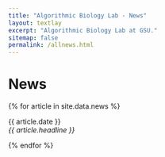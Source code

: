 ```yaml
---
title: "Algorithmic Biology Lab - News"
layout: textlay
excerpt: "Algorithmic Biology Lab at GSU."
sitemap: false
permalink: /allnews.html
---
```


# News

{% for article in site.data.news %}
<p>{{ article.date }} <br>
<em>{{ article.headline }}</em></p>
{% endfor %}

